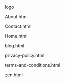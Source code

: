 logo

About.html

Contact.html

Home.html

 blog.html
 
 privacy-policy.html
 
 terms-and-conditions.html
 
zen.html
